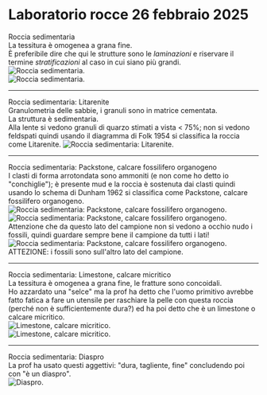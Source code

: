 # Laboratorio rocce 26 febbraio 2025

Roccia sedimentaria  
La tessitura è omogenea a grana fine.  
È preferibile dire che qui le strutture sono le _laminazioni_ e riservare il termine _stratificazioni_ al caso in cui siano più grandi.  
![Roccia sedimentaria.](2025-02-26_laboratorio_rocce/IMG_7274.jpg)  
![Roccia sedimentaria.](2025-02-26_laboratorio_rocce/IMG_7275.jpg)

---

Roccia sedimentaria: Litarenite  
Granulometria delle sabbie, i granuli sono in matrice cementata.  
La struttura è sedimentaria.  
Alla lente si vedono granuli di quarzo stimati a vista < 75%; non si vedono feldspati quindi usando il diagramma di Folk 1954 si classifica la roccia come Litarenite.
![Roccia sedimentaria: Litarenite.](2025-02-26_laboratorio_rocce/IMG_7276.jpg)

---

Roccia sedimentaria: Packstone, calcare fossilifero organogeno  
I clasti di forma arrotondata sono ammoniti (e non come ho detto io "conchiglie"); è presente mud e la roccia è sostenuta dai clasti quindi usando lo schema di Dunham 1962 si classifica come Packstone, calcare fossilifero organogeno.  
![Roccia sedimentaria: Packstone, calcare fossilifero organogeno.](2025-02-26_laboratorio_rocce/IMG_7278.jpg)  
![Roccia sedimentaria: Packstone, calcare fossilifero organogeno.](2025-02-26_laboratorio_rocce/IMG_7279.jpg)
Attenzione che da questo lato del campione non si vedono a occhio nudo i fossili, quindi guardare sempre bene il campione da tutti i lati!  
![Roccia sedimentaria: Packstone, calcare fossilifero organogeno. ATTEZIONE: i fossili sono sull'altro lato del campione.](2025-02-26_laboratorio_rocce/IMG_7280.jpg)

---

Roccia sedimentaria: Limestone, calcare micritico  
La tessitura è omogenea a grana fine, le fratture sono concoidali.  
Ho azzardato una "selce" ma la prof ha detto che l'uomo primitivo avrebbe fatto fatica a fare un utensile per raschiare la pelle con questa roccia (perché non è sufficientemente dura?) ed ha poi detto che è un limestone o calcare micritico.  
![Limestone, calcare micritico.](2025-02-26_laboratorio_rocce/IMG_7281.jpg)  
![Limestone, calcare micritico.](2025-02-26_laboratorio_rocce/IMG_7282.jpg)

---

Roccia sedimentaria: Diaspro  
La prof ha usato questi aggettivi: "dura, tagliente, fine" concludendo poi con "è un diaspro".  
![Diaspro.](2025-02-26_laboratorio_rocce/IMG_7283.jpg)  
